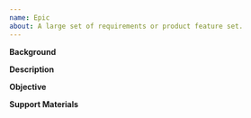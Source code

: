 ```yaml
---
name: Epic
about: A large set of requirements or product feature set. 
---
```


**Background**
<!-- Short and sweet historical or contextual information related to the epic. -->

**Description**
<!-- Brief high level over description of the work to be done. -->

**Objective**
<!-- Goal and outcome for the work. -->

**Support Materials**
<!-- Any documentation, historical information, design files etc. 
that can be added or linked to. -->


